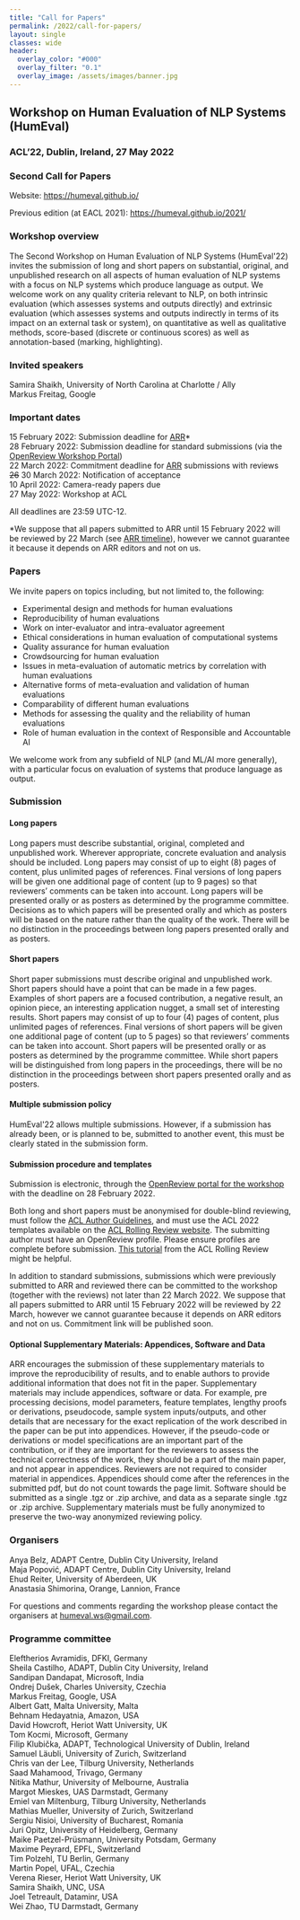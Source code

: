 ```yaml
---
title: "Call for Papers"
permalink: /2022/call-for-papers/
layout: single
classes: wide
header:
  overlay_color: "#000"
  overlay_filter: "0.1"
  overlay_image: /assets/images/banner.jpg
---
```


## Workshop on Human Evaluation of NLP Systems (HumEval)
### ACL’22, Dublin, Ireland, 27 May 2022
### Second Call for Papers

Website: <https://humeval.github.io/>

Previous edition (at EACL 2021): <https://humeval.github.io/2021/>

### Workshop overview

The Second Workshop on Human Evaluation of NLP Systems (HumEval'22) invites the submission of long and short papers on substantial, original, and unpublished research on all aspects of human evaluation of NLP systems with a focus on NLP systems which produce language as output. We welcome work on any quality criteria relevant to NLP, on both intrinsic evaluation (which assesses systems and outputs directly) and extrinsic evaluation (which assesses systems and outputs indirectly in terms of its impact on an external task or system), on quantitative as well as qualitative methods, score-based (discrete or continuous scores) as well as annotation-based (marking, highlighting).

### Invited speakers

Samira Shaikh, University of North Carolina at Charlotte / Ally \
Markus Freitag, Google

### Important dates

15 February 2022: Submission deadline for [ARR](https://aclrollingreview.org/)* \
28 February 2022: Submission deadline for standard submissions (via the [OpenReview Workshop Portal](https://openreview.net/group?id=aclweb.org/ACL/2022/Workshop/HumEval)) \
22 March 2022: Commitment deadline for [ARR](https://aclrollingreview.org/) submissions with reviews\
~~26~~ 30 March 2022: Notification of acceptance\
10 April 2022: Camera-ready papers due\
27 May 2022: Workshop at ACL

All deadlines are 23:59 UTC-12.

*We suppose that all papers submitted to ARR until 15 February 2022 will be reviewed by 22 March (see [ARR timeline](https://aclrollingreview.org/dates)), however we cannot guarantee it because it depends on ARR editors and not on us.

### Papers

We invite papers on topics including, but not limited to, the following:

* Experimental design and methods for human evaluations
* Reproducibility of human evaluations
* Work on inter-evaluator and intra-evaluator agreement
* Ethical considerations in human evaluation of computational systems
* Quality assurance for human evaluation
* Crowdsourcing for human evaluation
* Issues in meta-evaluation of automatic metrics by correlation with human evaluations
* Alternative forms of meta-evaluation and validation of human evaluations
* Comparability of different human evaluations
* Methods for assessing the quality and the reliability of human evaluations
* Role of human evaluation in the context of Responsible and Accountable AI

We welcome work from any subfield of NLP (and ML/AI more generally), with a particular focus on evaluation of systems that produce language as output.

### Submission

#### Long papers
Long papers must describe substantial, original, completed and unpublished work. Wherever appropriate, concrete evaluation and analysis should be included. Long papers may consist of up to eight (8) pages of content, plus unlimited pages of references. Final versions of long papers will be given one additional page of content (up to 9 pages) so that reviewers’ comments can be taken into account. Long papers will be presented orally or as posters as determined by the programme committee. Decisions as to which papers will be presented orally and which as posters will be based on the nature rather than the quality of the work. There will be no distinction in the proceedings between long papers presented orally and as posters.

#### Short papers
Short paper submissions must describe original and unpublished work. Short papers should have a point that can be made in a few pages. Examples of short papers are a focused contribution, a negative result, an opinion piece, an interesting application nugget, a small set of interesting results. Short papers may consist of up to four (4) pages of content, plus unlimited pages of references. Final versions of short papers will be given one additional page of content (up to 5 pages) so that reviewers’ comments can be taken into account. Short papers will be presented orally or as posters as determined by the programme committee. While short papers will be distinguished from long papers in the proceedings, there will be no distinction in the proceedings between short papers presented orally and as posters.

#### Multiple submission policy
HumEval'22 allows multiple submissions. However, if a submission has already been, or is planned to be, submitted to another event, this must be clearly stated in the submission form.

#### Submission procedure and templates

Submission is electronic, through the [OpenReview portal for the workshop](https://openreview.net/group?id=aclweb.org/ACL/2022/Workshop/HumEval)
with the deadline on 28 February 2022.

Both long and short papers must be anonymised for double-blind reviewing, must follow the [ACL Author Guidelines](https://www.aclweb.org/adminwiki/index.php?title=ACL_Author_Guidelines), and must use the ACL 2022 templates available on the [ACL Rolling Review website](https://aclrollingreview.org/cfp).
The submitting author must have an OpenReview profile. Please ensure profiles are complete before submission. [This tutorial](https://docs.google.com/presentation/d/1kJeoAfwbnFapUN0ySLSoOm11-2odz48DGS1DEzNs03k/edit#slide=id.gcfa2063058_0_0) from the ACL Rolling Review might be helpful. 

In addition to standard submissions, submissions which were previously submitted to ARR and reviewed there can be committed to the workshop (together with the reviews) not later than 22 March 2022. We suppose that all papers submitted to ARR until 15 February 2022 will be reviewed by 22 March, however we cannot guarantee because it depends on ARR editors and not on us. Commitment link will be published soon.

#### Optional Supplementary Materials: Appendices, Software and Data
ARR encourages the submission of these supplementary materials to improve the reproducibility of results, and to enable authors to provide additional information that does not fit in the paper. Supplementary materials may include appendices, software or data. For example, pre processing decisions, model parameters, feature templates, lengthy proofs or derivations, pseudocode, sample system inputs/outputs, and other details that are necessary for the exact replication of the work described in the paper can be put into appendices. However, if the pseudo-code or derivations or model specifications are an important part of the contribution, or if they are important for the reviewers to assess the technical correctness of the work, they should be a part of the main paper, and not appear in appendices. Reviewers are not required to consider material in appendices.
Appendices should come after the references in the submitted pdf, but do not count towards the page limit. Software should be submitted as a single .tgz or .zip archive, and data as a separate single .tgz or .zip archive. Supplementary materials must be fully anonymized to preserve the two-way anonymized reviewing policy.

### Organisers

Anya Belz, ADAPT Centre, Dublin City University, Ireland\
Maja Popović, ADAPT Centre, Dublin City University, Ireland\
Ehud Reiter, University of Aberdeen, UK\
Anastasia Shimorina, Orange, Lannion, France

For questions and comments regarding the workshop please contact the organisers at <humeval.ws@gmail.com>.

### Programme committee
Eleftherios Avramidis, DFKI, Germany\
Sheila Castilho, ADAPT, Dublin City University, Ireland\
Sandipan Dandapat, Microsoft, India\
Ondrej Dušek, Charles University, Czechia\
Markus Freitag, Google, USA\
Albert Gatt, Malta University, Malta\
Behnam Hedayatnia, Amazon, USA\
David Howcroft, Heriot Watt University, UK\
Tom Kocmi, Microsoft, Germany\
Filip Klubička, ADAPT, Technological University of Dublin, Ireland\
Samuel Läubli, University of Zurich, Switzerland\
Chris van der Lee, Tilburg University, Netherlands\
Saad Mahamood, Trivago, Germany\
Nitika Mathur, University of Melbourne, Australia\
Margot Mieskes, UAS Darmstadt, Germany\
Emiel van Miltenburg, Tilburg University, Netherlands\
Mathias Mueller, University of Zurich, Switzerland\
Sergiu Nisioi, University of Bucharest, Romania\
Juri Opitz, University of Heidelberg, Germany\
Maike Paetzel-Prüsmann, University Potsdam, Germany\
Maxime Peyrard, EPFL, Switzerland\
Tim Polzehl, TU Berlin, Germany\
Martin Popel, UFAL, Czechia\
Verena Rieser, Heriot Watt University, UK\
Samira Shaikh, UNC, USA\
Joel Tetreault, Dataminr, USA\
Wei Zhao, TU Darmstadt, Germany
